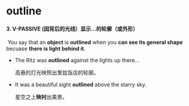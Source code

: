 # outline

#### 3. V-PASSIVE (因背后的光线）显示...的轮廓（或外形）

​	You say that an **object** is **outlined** when you **can see its general shape** becuase **there is light behind it**.

- The Ritz was **outlined** against the lights up there...

  高悬的灯光映照出里兹饭店的轮廓。

- It was a beautiful sight **outlined** above the starry sky.

  星空之上**映衬**出美景。